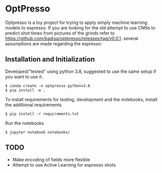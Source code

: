 # OptPresso

Optpresso is a toy project for trying to apply simply machine learning models to espresso. If you are looking for the old attempt to use CNNs to predict shot times from pictures of the grinds refer to https://github.com/badisa/optpresso/releases/tag/v0.0.1.
several assumptions are made regarding the espresso:


## Installation and Initialization

Developed/"tested" using python 3.8, suggested to use the same setup if you want to use it.

```
$ conda create -n optpresso python=3.8
$ pip install -e .
```

To install requirements for testing, development and the notebooks, install the additional requirements.

```
$ pip install -r requirements.txt
```

Run the notebooks
```
$ jupyter notebook notebooks/
```

## TODO

* Make encoding of fields more flexible
* Attempt to use Active Learning for espresso shots


